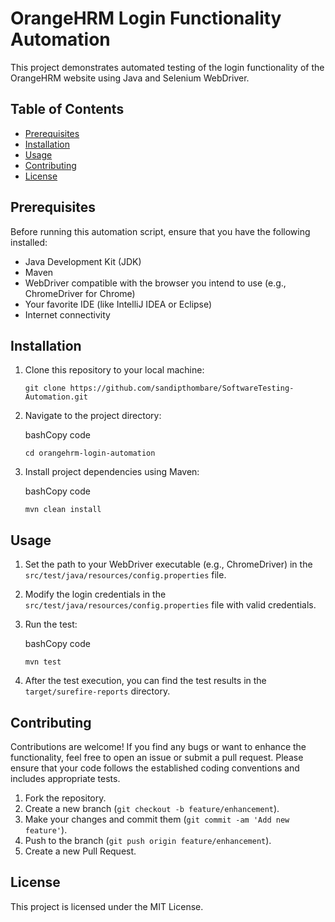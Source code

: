 # OrangeHRM Login Functionality Automation

This project demonstrates automated testing of the login functionality of the OrangeHRM website using Java and Selenium WebDriver.

## Table of Contents

-   [Prerequisites](https://chat.openai.com/c/0eeae966-6457-4452-97e7-83d486224bbe#prerequisites)
-   [Installation](https://chat.openai.com/c/0eeae966-6457-4452-97e7-83d486224bbe#installation)
-   [Usage](https://chat.openai.com/c/0eeae966-6457-4452-97e7-83d486224bbe#usage)
-   [Contributing](https://chat.openai.com/c/0eeae966-6457-4452-97e7-83d486224bbe#contributing)
-   [License](https://chat.openai.com/c/0eeae966-6457-4452-97e7-83d486224bbe#license)
## Prerequisites

Before running this automation script, ensure that you have the following installed:

-   Java Development Kit (JDK)
-   Maven
-   WebDriver compatible with the browser you intend to use (e.g., ChromeDriver for Chrome)
-   Your favorite IDE (like IntelliJ IDEA or Eclipse)
-   Internet connectivity

## Installation

1.  Clone this repository to your local machine:
    
  
    
    `git clone https://github.com/sandipthombare/SoftwareTesting-Automation.git` 
    
2.  Navigate to the project directory:
    
    bashCopy code
    
    `cd orangehrm-login-automation` 
    
3.  Install project dependencies using Maven:
    
    bashCopy code
    
    `mvn clean install` 
    

## Usage

1.  Set the path to your WebDriver executable (e.g., ChromeDriver) in the `src/test/java/resources/config.properties` file.
    
2.  Modify the login credentials in the `src/test/java/resources/config.properties` file with valid credentials.
    
3.  Run the test:
    
    bashCopy code
    
    `mvn test` 
    
4.  After the test execution, you can find the test results in the `target/surefire-reports` directory.
    

## Contributing

Contributions are welcome! If you find any bugs or want to enhance the functionality, feel free to open an issue or submit a pull request. Please ensure that your code follows the established coding conventions and includes appropriate tests.

1.  Fork the repository.
2.  Create a new branch (`git checkout -b feature/enhancement`).
3.  Make your changes and commit them (`git commit -am 'Add new feature'`).
4.  Push to the branch (`git push origin feature/enhancement`).
5.  Create a new Pull Request.

## License

This project is licensed under the MIT License.